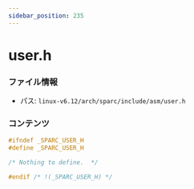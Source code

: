 ```yaml
---
sidebar_position: 235
---
```

# user.h

### ファイル情報

- パス: `linux-v6.12/arch/sparc/include/asm/user.h`

### コンテンツ

```h
#ifndef _SPARC_USER_H
#define _SPARC_USER_H

/* Nothing to define.  */

#endif /* !(_SPARC_USER_H) */

```
